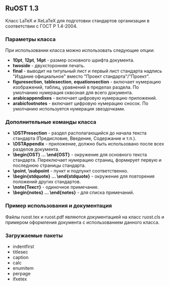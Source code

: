 ## RuOST 1.3

Класс LaTeX и XeLaTeX для подготовки стандартов организации в соответствии с ГОСТ Р 1.4-2004.

### Параметры класса

При использовании класса можно использовать следующие опции:

* **10pt**, **12pt**, **14pt** - размер основного шрифта документа.
* **twoside** - двухсторонняя печать.
* **final** - выводит на титульный лист и первый лист стандарта надпись "Издание официальное" вместо "Проект стандарта"/"Проект".
* **figuresection**, **tablesection**, **equationsection** - включает нумерацию изображений, таблиц, уравнений в пределах раздела. По умолчанию нумерация сквозная для всего документа.
* **arabicappendixes** - включает цифровую нумерацию приложений.
* **arabicfootnotes** - включает цифровую нумерацию сносок. По умолчанию используется нумерация звездочками.

### Дополнительные команды класса

* **\OSTPresection** - раздел располагающийся до начала текста стандарта (Предисловие, Введение, Содержание и т.п.).
* **\OSTAppendix** - приложение, должно быть использовано после всех разделов документа.
* **\begin{OST} ... \end{OST}** - окружение для основного текста стандарта. Переключает нумерацию страниц, формирует первую и последнюю страницы стандарта.
* **\point**, **\subpoint** - пункт и подпункт соответственно.
* **\begin{stdquote} ... \end{stdquote}** - окружение для повторения положений других стандартов.
* **\note{Текст}** - одиночное примечание.
* **\begin{notes} ... \end{notes}** - для списка примечаний.

### Пример использования и документация

Файлы ruost.tex и ruost.pdf являются документацией на класс ruost.cls и примером оформления документа с использованием данного класса.

### Загружаемые пакеты

* indentfirst
* titlesec
* caption
* calc
* enumitem
* perpage
* ifxetex